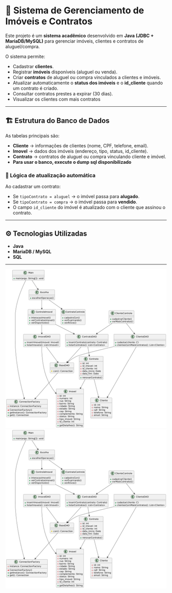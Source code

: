 # 📌 Sistema de Gerenciamento de Imóveis e Contratos  

Este projeto é um **sistema acadêmico** desenvolvido em **Java (JDBC + MariaDB/MySQL)** para gerenciar imóveis, clientes e contratos de aluguel/compra.  

O sistema permite:  
- Cadastrar **clientes**.  
- Registrar **imóveis** disponíveis (aluguel ou venda).  
- Criar **contratos** de aluguel ou compra vinculados a clientes e imóveis.  
- Atualizar automaticamente o **status dos imóveis** e o **id_cliente** quando um contrato é criado.  
- Consultar contratos prestes a expirar (30 dias).
- Visualizar os clientes com mais contratos

---

## 🏗️ Estrutura do Banco de Dados  

As tabelas principais são:  

- **Cliente** → informações de clientes (nome, CPF, telefone, email).  
- **Imovel** → dados dos imóveis (endereço, tipo, status, id_cliente).  
- **Contrato** → contratos de aluguel ou compra vinculando cliente e imóvel.
- **Para usar o banco, execute o dump sql disponibilizado**

### 🔄 Lógica de atualização automática  
Ao cadastrar um contrato:  
- Se `tipoContrato = aluguel` → o imóvel passa para **alugado**.  
- Se `tipoContrato = compra` → o imóvel passa para **vendido**.  
- O campo `id_cliente` do imóvel é atualizado com o cliente que assinou o contrato.  

---

## ⚙️ Tecnologias Utilizadas  

- **Java**
- **MariaDB / MySQL**  
- **SQL**  
---
![Diagrama de classe](diagramaClasses.png)
![Diagrama de MER](diagramaMER.png)

